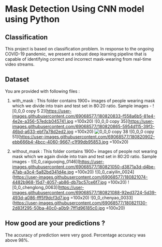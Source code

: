 # Mask Detection Using CNN model using Python

## Classification

This project is based on classification problem. In response to the ongoing COVID-19 pandemic, we present a robust deep learning pipeline that is capable of identifying correct and incorrect mask-wearing from real-time video streams.

## Dataset 

You are provided with following files :
1. with_mask : This folder contains 1900+ images of people wearing mask which we divide into train and test set in 80:20 ratio.
Sample images -
![0_0_0 copy 5 2](https://user-images.githubusercontent.com/69068577/180820833-f558a6b5-81e4-4e2e-a356-57edcb045741.jpg =100x20)
![0_0_0 copy 35](https://user-images.githubusercontent.com/69068577/180820865-5954d115-39f3-46bd-a633-ebf7a78d2ed2.jpg =100x20)
![0_0_0 copy 38](https://user-images.githubusercontent.com/69068577/180820880-b7b13ab2-9e10-4346-8208-ac2917b7340d.jpg=100x20)
![0_0_0 copy 51](https://user-images.githubusercontent.com/69068577/180820902-ebb666b4-4bcc-4060-9667-c1f99db95853.jpg =100x20)

2. without_mask : This folder contains 1900+ images of people not wearing mask which we again divide into train and test set in 80:20 ratio.
Sample images -
![0_0_caiguoqing_0146](https://user-images.githubusercontent.com/69068577/180821050-d3871a3d-d4be-47ab-a3c4-5a82bd341d4e.jpg =100x20)
![0_0_caiyilin_0024](https://user-images.githubusercontent.com/69068577/180821074-4482b968-15d7-4057-ab86-db7bc57ce6f7.jpg =100x20)
![0_0_chenglong_0063](https://user-images.githubusercontent.com/69068577/180821088-92ed3724-5d39-493d-a086-fff5f9dcf3d7.jpg =100x20)
![0_0_chenyao_0033](https://user-images.githubusercontent.com/69068577/180821130-2d83f295-50ba-40c0-a0b9-7ff1d96185c0.jpg =100x20)

## How good are your predictions ?

The accuracy of prediction were very good. Percentage accuracy was above 98%.
